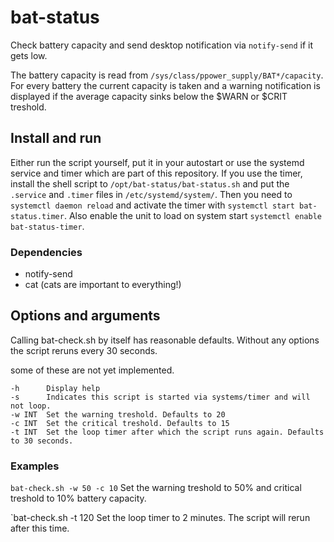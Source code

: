 # bat-status
Check battery capacity and send desktop notification via `notify-send`
if it gets low.

The battery capacity is read from `/sys/class/ppower_supply/BAT*/capacity`.
For every battery the current capacity is taken and a warning notification
is displayed if the average capacity sinks below the $WARN or $CRIT treshold.

## Install and run

Either run the script yourself, put it in your autostart or use the systemd
service and timer which are part of this repository.
If you use the timer, install the shell script to `/opt/bat-status/bat-status.sh`
and put the `.service` and `.timer` files in `/etc/systemd/system/`.
Then you need to `systemctl daemon reload` and activate the timer with
`systemctl start bat-status.timer`. Also enable the unit to load on system start
`systemctl enable bat-status-timer`.

### Dependencies

* notify-send
* cat (cats are important to everything!)


## Options and arguments

Calling bat-check.sh by itself has reasonable defaults. Without any options
the script reruns every 30 seconds.

some of these are not yet implemented.

```
-h      Display help
-s      Indicates this script is started via systems/timer and will not loop.
-w INT  Set the warning treshold. Defaults to 20
-c INT  Set the critical treshold. Defaults to 15
-t INT  Set the loop timer after which the script runs again. Defaults to 30 seconds.
```


### Examples

`bat-check.sh -w 50 -c 10`
Set the warning treshold to 50% and critical treshold to 10% battery capacity.

`bat-check.sh -t 120
Set the loop timer to 2 minutes. The script will rerun after this time.
